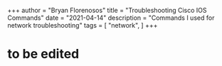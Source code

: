+++
author = "Bryan Florenosos"
title = "Troubleshooting Cisco IOS Commands"
date = "2021-04-14"
description = "Commands I used for network troubleshooting"
tags = [
    "network",
]
+++

# to be edited